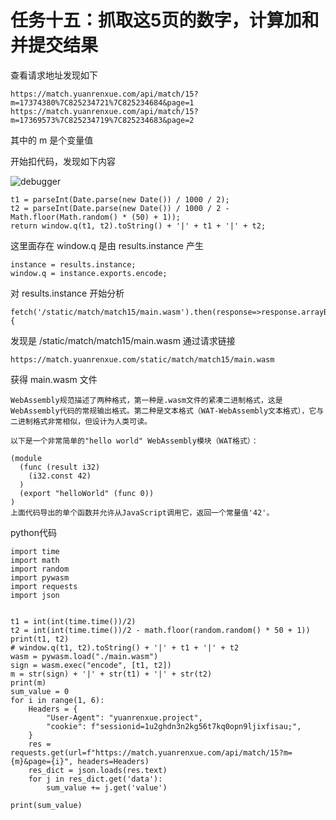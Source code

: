 # 任务十五：抓取这5页的数字，计算加和并提交结果

查看请求地址发现如下

    https://match.yuanrenxue.com/api/match/15?m=17374380%7C825234721%7C825234684&page=1
    https://match.yuanrenxue.com/api/match/15?m=17369573%7C825234719%7C825234683&page=2
    
其中的 m 是个变量值

开始扣代码，发现如下内容

![debugger](../img/74.png)

    t1 = parseInt(Date.parse(new Date()) / 1000 / 2);
    t2 = parseInt(Date.parse(new Date()) / 1000 / 2 - Math.floor(Math.random() * (50) + 1));
    return window.q(t1, t2).toString() + '|' + t1 + '|' + t2;

这里面存在 window.q 是由 results.instance 产生

    instance = results.instance;
    window.q = instance.exports.encode;
    
对 results.instance 开始分析

    fetch('/static/match/match15/main.wasm').then(response=>response.arrayBuffer()).then(bytes=>WebAssembly.instantiate(bytes)).then(results=>{
    
发现是 /static/match/match15/main.wasm 通过请求链接

    https://match.yuanrenxue.com/static/match/match15/main.wasm

获得 main.wasm 文件

    WebAssembly规范描述了两种格式，第一种是.wasm文件的紧凑二进制格式，这是WebAssembly代码的常规输出格式。第二种是文本格式（WAT-WebAssembly文本格式），它与二进制格式非常相似，但设计为人类可读。
    
    以下是一个非常简单的"hello world" WebAssembly模块（WAT格式）：
    
    (module
      (func (result i32)
        (i32.const 42)
      )
      (export "helloWorld" (func 0))
    )
    上面代码导出的单个函数并允许从JavaScript调用它，返回一个常量值'42'。

python代码

    import time
    import math
    import random
    import pywasm
    import requests
    import json
    
    
    t1 = int(int(time.time())/2)
    t2 = int(int(time.time())/2 - math.floor(random.random() * 50 + 1))
    print(t1, t2)
    # window.q(t1, t2).toString() + '|' + t1 + '|' + t2
    wasm = pywasm.load("./main.wasm")
    sign = wasm.exec("encode", [t1, t2])
    m = str(sign) + '|' + str(t1) + '|' + str(t2)
    print(m)
    sum_value = 0
    for i in range(1, 6):
        Headers = {
            "User-Agent": "yuanrenxue.project",
            "cookie": f"sessionid=1u2ghdn3n2kg56t7kq0opn9ljixfisau;",
        }
        res = requests.get(url=f"https://match.yuanrenxue.com/api/match/15?m={m}&page={i}", headers=Headers)
        res_dict = json.loads(res.text)
        for j in res_dict.get('data'):
            sum_value += j.get('value')
    
    print(sum_value)
